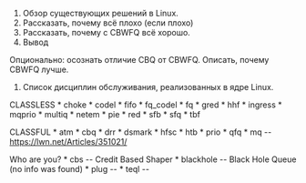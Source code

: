 1. Обзор существующих решений в Linux.
2. Рассказать, почему всё плохо (если плохо)
3. Рассказать, почему с CBWFQ всё хорошо.
4. Вывод

Опционально: осознать отличие CBQ от CBWFQ. Описать, почему CBWFQ лучше.


1. Список дисциплин обслуживания, реализованных в ядре Linux.

CLASSLESS
	* choke
	* codel
	* fifo
	* fq_codel
	* fq
	* gred
	* hhf
	* ingress
	* mqprio
	* multiq
	* netem
	* pie
	* red
	* sfb
	* sfq
	* tbf

CLASSFUL
	* atm
	* cbq
	* drr
	* dsmark
	* hfsc
	* htb
	* prio
	* qfq
	* mq -- https://lwn.net/Articles/351021/


Who are you?
	* cbs  		-- Credit Based Shaper
	* blackhole -- Black Hole Queue (no info was found)
	* plug		-- 
	* teql		--

